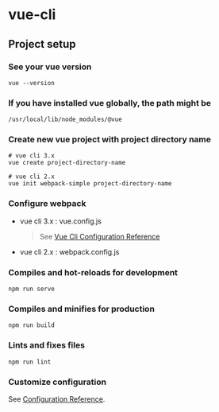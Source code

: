 # vue-cli

## Project setup

### See your vue version

```
vue --version
```

### If you have installed vue globally, the path might be

```
/usr/local/lib/node_modules/@vue
```

### Create new vue project with project directory name

```
# vue cli 3.x
vue create project-directory-name

# vue cli 2.x
vue init webpack-simple project-directory-name
```

### Configure webpack

- vue cli 3.x : vue.config.js

  > See [Vue Cli Configuration Reference](https://cli.vuejs.org/guide/webpack.html#simple-configuration)

- vue cli 2.x : webpack.config.js

### Compiles and hot-reloads for development

```
npm run serve
```

### Compiles and minifies for production

```
npm run build
```

### Lints and fixes files

```
npm run lint
```

### Customize configuration

See [Configuration Reference](https://cli.vuejs.org/config/).
